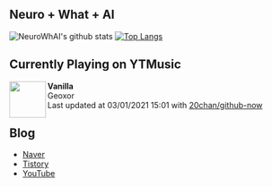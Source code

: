 ## Neuro + What + AI

![NeuroWhAI's github stats](https://github-readme-stats.vercel.app/api?username=neurowhai&count_private=true&show_icons=true)
[![Top Langs](https://github-readme-stats.vercel.app/api/top-langs/?username=neurowhai&layout=compact)](https://github.com/anuraghazra/github-readme-stats)

## Currently Playing on YTMusic

[<img align="left" height="65" src="https://lh3.googleusercontent.com/JLsYZCwpHuoFHxsRuN5ec3InWJz2DcxSwFj30i4yoDU54hT-5pTmPzmdDPTK3Z_1nY-K-4W9fs77-lFPjg">](https://music.youtube.com/channel/UCJHA2F-a3tqfftyUDbIxaDQ)

**Vanilla**  
Geoxor  
Last updated at 03/01/2021 15:01 with [20chan/github-now](https://github.com/20chan/github-now)

## Blog

- [Naver](http://blog.naver.com/neurowhai)
- [Tistory](http://neurowhai.tistory.com/)
- [YouTube](https://www.youtube.com/channel/UCB_v1xU6laBHOeH6z4L-Mtw)
